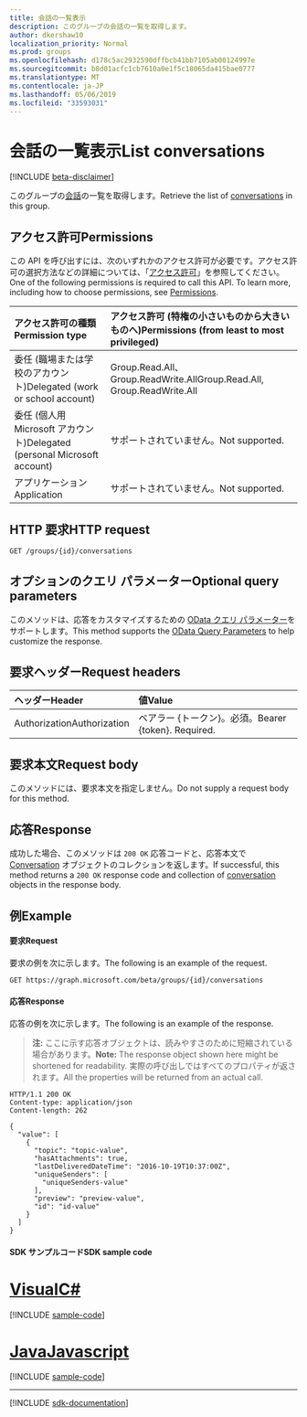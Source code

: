 ```yaml
---
title: 会話の一覧表示
description: このグループの会話の一覧を取得します。
author: dkershaw10
localization_priority: Normal
ms.prod: groups
ms.openlocfilehash: d178c5ac2932590dffbcb41bb7105ab00124997e
ms.sourcegitcommit: b8d01acfc1cb7610a0e1f5c18065da415bae0777
ms.translationtype: MT
ms.contentlocale: ja-JP
ms.lasthandoff: 05/06/2019
ms.locfileid: "33593031"
---
```

# <a name="list-conversations"></a><span data-ttu-id="eca6e-103">会話の一覧表示</span><span class="sxs-lookup"><span data-stu-id="eca6e-103">List conversations</span></span>

[!INCLUDE [beta-disclaimer](../../includes/beta-disclaimer.md)]

<span data-ttu-id="eca6e-104">このグループの[会話](../resources/conversation.md)の一覧を取得します。</span><span class="sxs-lookup"><span data-stu-id="eca6e-104">Retrieve the list of [conversations](../resources/conversation.md) in this group.</span></span>

## <a name="permissions"></a><span data-ttu-id="eca6e-105">アクセス許可</span><span class="sxs-lookup"><span data-stu-id="eca6e-105">Permissions</span></span>
<span data-ttu-id="eca6e-p101">この API を呼び出すには、次のいずれかのアクセス許可が必要です。アクセス許可の選択方法などの詳細については、「[アクセス許可](/graph/permissions-reference)」を参照してください。</span><span class="sxs-lookup"><span data-stu-id="eca6e-p101">One of the following permissions is required to call this API. To learn more, including how to choose permissions, see [Permissions](/graph/permissions-reference).</span></span>

|<span data-ttu-id="eca6e-108">アクセス許可の種類</span><span class="sxs-lookup"><span data-stu-id="eca6e-108">Permission type</span></span>      | <span data-ttu-id="eca6e-109">アクセス許可 (特権の小さいものから大きいものへ)</span><span class="sxs-lookup"><span data-stu-id="eca6e-109">Permissions (from least to most privileged)</span></span>              |
|:--------------------|:---------------------------------------------------------|
|<span data-ttu-id="eca6e-110">委任 (職場または学校のアカウント)</span><span class="sxs-lookup"><span data-stu-id="eca6e-110">Delegated (work or school account)</span></span> | <span data-ttu-id="eca6e-111">Group.Read.All、Group.ReadWrite.All</span><span class="sxs-lookup"><span data-stu-id="eca6e-111">Group.Read.All, Group.ReadWrite.All</span></span>    |
|<span data-ttu-id="eca6e-112">委任 (個人用 Microsoft アカウント)</span><span class="sxs-lookup"><span data-stu-id="eca6e-112">Delegated (personal Microsoft account)</span></span> | <span data-ttu-id="eca6e-113">サポートされていません。</span><span class="sxs-lookup"><span data-stu-id="eca6e-113">Not supported.</span></span>    |
|<span data-ttu-id="eca6e-114">アプリケーション</span><span class="sxs-lookup"><span data-stu-id="eca6e-114">Application</span></span> | <span data-ttu-id="eca6e-115">サポートされていません。</span><span class="sxs-lookup"><span data-stu-id="eca6e-115">Not supported.</span></span> |

## <a name="http-request"></a><span data-ttu-id="eca6e-116">HTTP 要求</span><span class="sxs-lookup"><span data-stu-id="eca6e-116">HTTP request</span></span>
<!-- { "blockType": "ignored" } -->
```http
GET /groups/{id}/conversations
```

## <a name="optional-query-parameters"></a><span data-ttu-id="eca6e-117">オプションのクエリ パラメーター</span><span class="sxs-lookup"><span data-stu-id="eca6e-117">Optional query parameters</span></span>
<span data-ttu-id="eca6e-118">このメソッドは、応答をカスタマイズするための [OData クエリ パラメーター](/graph/query-parameters)をサポートします。</span><span class="sxs-lookup"><span data-stu-id="eca6e-118">This method supports the [OData Query Parameters](/graph/query-parameters) to help customize the response.</span></span>

## <a name="request-headers"></a><span data-ttu-id="eca6e-119">要求ヘッダー</span><span class="sxs-lookup"><span data-stu-id="eca6e-119">Request headers</span></span>
| <span data-ttu-id="eca6e-120">ヘッダー</span><span class="sxs-lookup"><span data-stu-id="eca6e-120">Header</span></span>       | <span data-ttu-id="eca6e-121">値</span><span class="sxs-lookup"><span data-stu-id="eca6e-121">Value</span></span> |
|:---------------|:--------|
| <span data-ttu-id="eca6e-122">Authorization</span><span class="sxs-lookup"><span data-stu-id="eca6e-122">Authorization</span></span>  | <span data-ttu-id="eca6e-p102">ベアラー {トークン}。必須。</span><span class="sxs-lookup"><span data-stu-id="eca6e-p102">Bearer {token}. Required.</span></span>  |

## <a name="request-body"></a><span data-ttu-id="eca6e-125">要求本文</span><span class="sxs-lookup"><span data-stu-id="eca6e-125">Request body</span></span>
<span data-ttu-id="eca6e-126">このメソッドには、要求本文を指定しません。</span><span class="sxs-lookup"><span data-stu-id="eca6e-126">Do not supply a request body for this method.</span></span>

## <a name="response"></a><span data-ttu-id="eca6e-127">応答</span><span class="sxs-lookup"><span data-stu-id="eca6e-127">Response</span></span>
<span data-ttu-id="eca6e-128">成功した場合、このメソッドは `200 OK` 応答コードと、応答本文で [Conversation](../resources/conversation.md) オブジェクトのコレクションを返します。</span><span class="sxs-lookup"><span data-stu-id="eca6e-128">If successful, this method returns a `200 OK` response code and collection of [conversation](../resources/conversation.md) objects in the response body.</span></span>

## <a name="example"></a><span data-ttu-id="eca6e-129">例</span><span class="sxs-lookup"><span data-stu-id="eca6e-129">Example</span></span>
#### <a name="request"></a><span data-ttu-id="eca6e-130">要求</span><span class="sxs-lookup"><span data-stu-id="eca6e-130">Request</span></span>
<span data-ttu-id="eca6e-131">要求の例を次に示します。</span><span class="sxs-lookup"><span data-stu-id="eca6e-131">The following is an example of the request.</span></span>
<!-- {
  "blockType": "request",
  "name": "get_conversations"
}-->
```http
GET https://graph.microsoft.com/beta/groups/{id}/conversations
```

#### <a name="response"></a><span data-ttu-id="eca6e-132">応答</span><span class="sxs-lookup"><span data-stu-id="eca6e-132">Response</span></span>
<span data-ttu-id="eca6e-133">応答の例を次に示します。</span><span class="sxs-lookup"><span data-stu-id="eca6e-133">The following is an example of the response.</span></span>
><span data-ttu-id="eca6e-134">**注:** ここに示す応答オブジェクトは、読みやすさのために短縮されている場合があります。</span><span class="sxs-lookup"><span data-stu-id="eca6e-134">**Note:** The response object shown here might be shortened for readability.</span></span> <span data-ttu-id="eca6e-135">実際の呼び出しではすべてのプロパティが返されます。</span><span class="sxs-lookup"><span data-stu-id="eca6e-135">All the properties will be returned from an actual call.</span></span>
<!-- {
  "blockType": "response",
  "truncated": true,
  "@odata.type": "microsoft.graph.conversation",
  "isCollection": true
} -->
```http
HTTP/1.1 200 OK
Content-type: application/json
Content-length: 262

{
  "value": [
    {
      "topic": "topic-value",
      "hasAttachments": true,
      "lastDeliveredDateTime": "2016-10-19T10:37:00Z",
      "uniqueSenders": [
        "uniqueSenders-value"
      ],
      "preview": "preview-value",
      "id": "id-value"
    }
  ]
}
```
#### <a name="sdk-sample-code"></a><span data-ttu-id="eca6e-136">SDK サンプルコード</span><span class="sxs-lookup"><span data-stu-id="eca6e-136">SDK sample code</span></span>
# <a name="ctabcs"></a>[<span data-ttu-id="eca6e-137">Visual</span><span class="sxs-lookup"><span data-stu-id="eca6e-137">C#</span></span>](#tab/cs)
[!INCLUDE [sample-code](../includes/get_conversations-Cs-snippets.md)]

# <a name="javascripttabjavascript"></a>[<span data-ttu-id="eca6e-138">Java</span><span class="sxs-lookup"><span data-stu-id="eca6e-138">Javascript</span></span>](#tab/javascript)
[!INCLUDE [sample-code](../includes/get_conversations-Javascript-snippets.md)]

---

[!INCLUDE [sdk-documentation](../includes/snippets_sdk_documentation_link.md)]

<!-- uuid: 8fcb5dbc-d5aa-4681-8e31-b001d5168d79
2015-10-25 14:57:30 UTC -->
<!--
{
  "type": "#page.annotation",
  "description": "List conversations",
  "keywords": "",
  "section": "documentation",
  "tocPath": "",
  "suppressions": [
    "Error: /api-reference/beta/api/group-list-conversations.md:\r\n      BookmarkMissing: '[#tab/cs](C#)'. Did you mean: #c (score: 5)",
    "Error: /api-reference/beta/api/group-list-conversations.md:\r\n      BookmarkMissing: '[#tab/javascript](Javascript)'. Did you mean: #javascript (score: 4)"
  ]
}
-->
